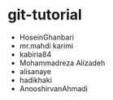 # git-tutorial

- HoseinGhanbari
- mr.mahdi karimi
- kabiria84
- Mohammadreza Alizadeh
- alisanaye
- hadikhaki
- AnooshirvanAhmadi
